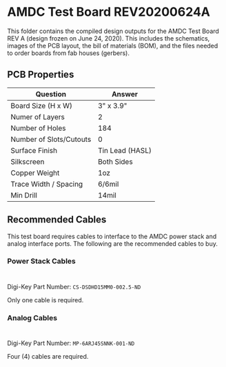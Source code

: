 # AMDC Test Board REV20200624A

This folder contains the compiled design outputs for the AMDC Test Board REV A (design frozen on June 24, 2020). This includes the schematics, images of the PCB layout, the bill of materials (BOM), and the files needed to order boards from fab houses (gerbers).

## PCB Properties

| Question                | Answer           |
|-------------------------|------------------|
| Board Size (H x W)      | 3" x 3.9"        |
| Numer of Layers         | 2                |
| Number of Holes         | 184              |
| Number of Slots/Cutouts | 0                |
| Surface Finish          | Tin Lead (HASL)  |
| Silkscreen              | Both Sides       |
| Copper Weight           | 1oz              |
| Trace Width / Spacing   | 6/6mil           |
| Min Drill               | 14mil            |

## Recommended Cables

This test board requires cables to interface to the AMDC power stack and analog interface ports. The following are the recommended cables to buy.

### Power Stack Cables

<img src="https://media.digikey.com/Photos/Amphenol%20Photos/MFG_CS-DSDHD15MM0.jpg" width="10em" />

Digi-Key Part Number: `CS-DSDHD15MM0-002.5-ND`

Only one cable is required.

### Analog Cables

<img src="https://media.digikey.com/Photos/Amphenol%20Photos/MFG_MP-6ARJ45SNNK.jpg" width="10em" />

Digi-Key Part Number: `MP-6ARJ45SNNK-001-ND`

Four (4) cables are required.
